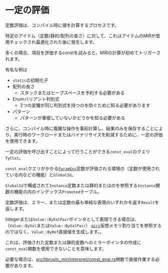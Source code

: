 # <!--Constant Evaluation--> 一定の評価

<!--Constant evaluation is the process of computing values at compile time.-->
定数評価は、コンパイル時に値を計算するプロセスです。
<!--For a specific item (constant/static/array length) this happens after the MIR for the item is borrow-checked and optimized.-->
特定のアイテム（定数/静的/配列の長さ）に対して、これはアイテムのMIRが借用チェックされ最適化された後に発生します。
<!--In many cases trying to const evaluate an item will trigger the computation of its MIR for the first time.-->
多くの場合、項目を評価するconstを試みると、MIRの計算が初めてトリガーされます。

<!--Prominent examples are-->
有名な例は

* <!--The initializer of a `static`-->
   `static`の初期化子
* <!--Array length-->
   配列の長さ
    * <!--needs to be known to reserve stack or heap space-->
       スタックまたはヒープスペースを予約する必要がある
* <!--Enum variant discriminants-->
   Enumバリアント判別式
    * <!--needs to be known to prevent two variants from having the same discriminant-->
       2つの変種が同じ判別式を持つのを防ぐために知る必要があります
* <!--Patterns-->
   パターン
    * <!--need to be known to check for overlapping patterns-->
       パターンが重複していないかどうかを知る必要がある

<!--Additionally constant evaluation can be used to reduce the workload or binary size at runtime by precomputing complex operations at compiletime and only storing the result.-->
さらに、コンパイル時に複雑な操作を事前計算し、結果のみを保存することにより、実行時のワークロードまたはバイナリサイズを削減するために、一定の評価を使用できます。

<!--Constant evaluation can be done by calling the `const_eval` query of `TyCtxt`.-->
一定の評価を呼び出すことによって行うことができる`const_eval`のクエリ`TyCtxt`。

<!--The `const_eval` query takes a [`ParamEnv`](./param_env.html) of environment in which the constant is evaluated (eg the function within which the constant is used) and a `GlobalId`.-->
`const_eval`クエリがかかる[`ParamEnv`](./param_env.html)定数が評価される環境の（定数が使用されている内などの機能）と`GlobalId`。
<!--The `GlobalId` is made up of an `Instance` referring to a constant or static or of an `Instance` of a function and an index into the function's `Promoted` table.-->
`GlobalId`で構成されて`Instance`定数または静的またはのを参照する`Instance`関数の機能の内のインデックス`Promoted`テーブル。

<!--Constant evaluation returns a `Result` with either the error, or the simplest representation of the constant.-->
定数評価は、エラー、または定数の最も単純な表現のいずれかを返す`Result`を返します。
<!--"simplest"meaning if it is representable as an integer or fat pointer, it will directly yield the value (via `Value::ByVal` or `Value::ByValPair`), instead of referring to the [`miri`](./miri.html) virtual memory allocation (via `Value::ByRef`).-->
Integerまたは`Value::ByValPair`ポインタとして表現できる場合は、（`Value::ByVal`または`Value::ByValPair`） [`miri`](./miri.html)仮想メモリ割り当てを参照するのではなく、`Value::ByRef`直接値を生成します。。
<!--This means that the `const_eval` function cannot be used to create miri-pointers to the evaluated constant or static.-->
これは、評価された定数または静的変数へのミラーポインタの作成に`const_eval`関数を使用できないことを意味します。
<!--If you need that, you need to directly work with the functions in [src/librustc_mir/interpret/const_eval.rs](https://doc.rust-lang.org/nightly/nightly-rustc/rustc_mir/interpret/const_eval/).-->
必要な場合は、[src/librustc_mir/interpret/const_eval.rs](https://doc.rust-lang.org/nightly/nightly-rustc/rustc_mir/interpret/const_eval/)関数で直接作業する必要があります。

